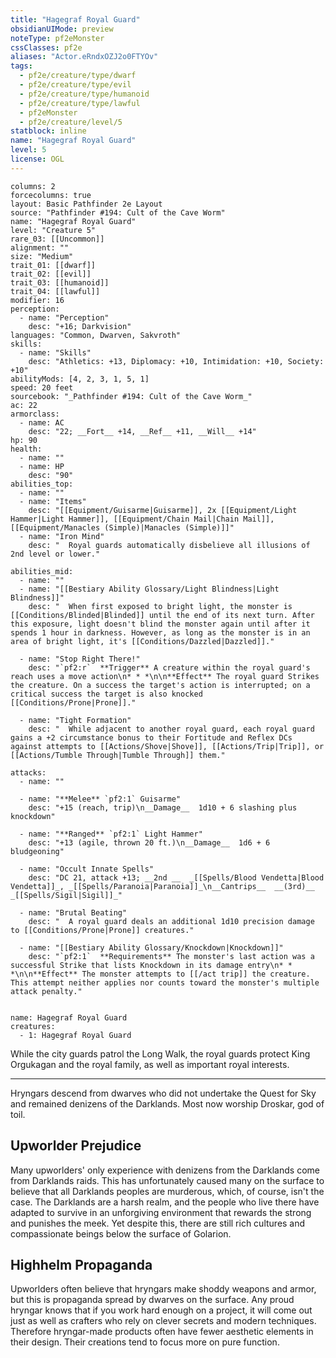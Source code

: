 ```yaml
---
title: "Hagegraf Royal Guard"
obsidianUIMode: preview
noteType: pf2eMonster
cssClasses: pf2e
aliases: "Actor.eRndxOZJ2o0FTYOv" 
tags:
  - pf2e/creature/type/dwarf
  - pf2e/creature/type/evil
  - pf2e/creature/type/humanoid
  - pf2e/creature/type/lawful
  - pf2eMonster
  - pf2e/creature/level/5
statblock: inline
name: "Hagegraf Royal Guard"
level: 5
license: OGL
---
```


```statblock
columns: 2
forcecolumns: true
layout: Basic Pathfinder 2e Layout
source: "Pathfinder #194: Cult of the Cave Worm"
name: "Hagegraf Royal Guard"
level: "Creature 5"
rare_03: [[Uncommon]]
alignment: ""
size: "Medium"
trait_01: [[dwarf]]
trait_02: [[evil]]
trait_03: [[humanoid]]
trait_04: [[lawful]]
modifier: 16
perception:
  - name: "Perception"
    desc: "+16; Darkvision"
languages: "Common, Dwarven, Sakvroth"
skills:
  - name: "Skills"
    desc: "Athletics: +13, Diplomacy: +10, Intimidation: +10, Society: +10"
abilityMods: [4, 2, 3, 1, 5, 1]
speed: 20 feet
sourcebook: "_Pathfinder #194: Cult of the Cave Worm_"
ac: 22
armorclass:
  - name: AC
    desc: "22; __Fort__ +14, __Ref__ +11, __Will__ +14"
hp: 90
health:
  - name: ""
  - name: HP
    desc: "90"
abilities_top:
  - name: ""
  - name: "Items"
    desc: "[[Equipment/Guisarme|Guisarme]], 2x [[Equipment/Light Hammer|Light Hammer]], [[Equipment/Chain Mail|Chain Mail]], [[Equipment/Manacles (Simple)|Manacles (Simple)]]"
  - name: "Iron Mind"
    desc: "  Royal guards automatically disbelieve all illusions of 2nd level or lower."

abilities_mid:
  - name: ""
  - name: "[[Bestiary Ability Glossary/Light Blindness|Light Blindness]]"
    desc: "  When first exposed to bright light, the monster is [[Conditions/Blinded|Blinded]] until the end of its next turn. After this exposure, light doesn't blind the monster again until after it spends 1 hour in darkness. However, as long as the monster is in an area of bright light, it's [[Conditions/Dazzled|Dazzled]]."

  - name: "Stop Right There!"
    desc: "`pf2:r`  **Trigger** A creature within the royal guard's reach uses a move action\n* * *\n\n**Effect** The royal guard Strikes the creature. On a success the target's action is interrupted; on a critical success the target is also knocked [[Conditions/Prone|Prone]]."

  - name: "Tight Formation"
    desc: "  While adjacent to another royal guard, each royal guard gains a +2 circumstance bonus to their Fortitude and Reflex DCs against attempts to [[Actions/Shove|Shove]], [[Actions/Trip|Trip]], or [[Actions/Tumble Through|Tumble Through]] them."

attacks:
  - name: ""

  - name: "**Melee** `pf2:1` Guisarme"
    desc: "+15 (reach, trip)\n__Damage__  1d10 + 6 slashing plus knockdown"

  - name: "**Ranged** `pf2:1` Light Hammer"
    desc: "+13 (agile, thrown 20 ft.)\n__Damage__  1d6 + 6 bludgeoning"

  - name: "Occult Innate Spells"
    desc: "DC 21, attack +13; __2nd __  _[[Spells/Blood Vendetta|Blood Vendetta]]_, _[[Spells/Paranoia|Paranoia]]_\n__Cantrips__  __(3rd)__ _[[Spells/Sigil|Sigil]]_"

  - name: "Brutal Beating"
    desc: "  A royal guard deals an additional 1d10 precision damage to [[Conditions/Prone|Prone]] creatures."

  - name: "[[Bestiary Ability Glossary/Knockdown|Knockdown]]"
    desc: "`pf2:1`  **Requirements** The monster's last action was a successful Strike that lists Knockdown in its damage entry\n* * *\n\n**Effect** The monster attempts to [[/act trip]] the creature. This attempt neither applies nor counts toward the monster's multiple attack penalty."
 
```

```encounter-table
name: Hagegraf Royal Guard
creatures:
  - 1: Hagegraf Royal Guard
```



While the city guards patrol the Long Walk, the royal guards protect King Orgukagan and the royal family, as well as important royal interests.

* * *

Hryngars descend from dwarves who did not undertake the Quest for Sky and remained denizens of the Darklands. Most now worship Droskar, god of toil.

## Upworlder Prejudice

Many upworlders' only experience with denizens from the Darklands come from Darklands raids. This has unfortunately caused many on the surface to believe that all Darklands peoples are murderous, which, of course, isn't the case. The Darklands are a harsh realm, and the people who live there have adapted to survive in an unforgiving environment that rewards the strong and punishes the meek. Yet despite this, there are still rich cultures and compassionate beings below the surface of Golarion.

## Highhelm Propaganda

Upworlders often believe that hryngars make shoddy weapons and armor, but this is propaganda spread by dwarves on the surface. Any proud hryngar knows that if you work hard enough on a project, it will come out just as well as crafters who rely on clever secrets and modern techniques. Therefore hryngar-made products often have fewer aesthetic elements in their design. Their creations tend to focus more on pure function.
